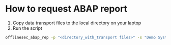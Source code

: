 # How to request ABAP report
1. Copy data transport files to the local directory on your laptop
2. Run the script
```sh
offlinesec_abap_rep -p "<directory_with_transport files>" -s "Demo System"
```